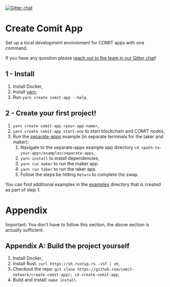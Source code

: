 [![Gitter chat](https://badges.gitter.im/gitterHQ/gitter.png)](https://gitter.im/comit-network/community)

# Create Comit App

Set up a local development environment for COMIT apps with one command.

If you have any question please [reach out to the team in our Gitter chat](https://gitter.im/comit-network/community)!

## 1 - Install

1. Install Docker,
2. Install [yarn](https://yarnpkg.com/lang/en/docs/install/),
3. Run `yarn create comit-app --help`.

## 2 - Create your first project!

1. `yarn create comit-app <your-app-name>`,
2. `yarn create comit-app start-env` to start blockchain and COMIT nodes,
3. Run the [separate-apps](https://github.com/comit-network/create-comit-app/tree/master/new_project/examples/separate_apps) example (in separate terminals for the taker and maker):
    1. Navigate to the separate-apps example app directory `cd <path-to-your-app>/examples/separate-apps`,
    2. `yarn install` to install dependencies,
    3. `yarn run maker` to run the maker app.
    4. `yarn run taker` to run the taker app.
    5. Follow the steps be hitting `Return` to complete the swap.

You can find additional examples in the [examples](https://github.com/comit-network/create-comit-app/tree/master/new_project/examples) directory that is created as part of step 1.

# Appendix

Important: You don't have to follow this section, the above section is actually sufficient.

## Appendix A: Build the project yourself

1. Install Docker,
2. Install Rust: `curl https://sh.rustup.rs -sSf | sh`,
3. Checkout the repo: `git clone https://github.com/comit-network/create-comit-app/; cd create-comit-app`,
4. Build and install: `make install`.
